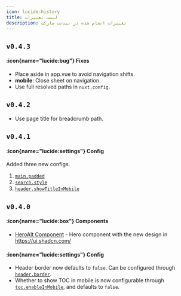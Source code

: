 ```yaml
---
icon: lucide:history
title: لیست تغییرات
description: تغییرات انجام شده در بیت‌نت مارکت
---
```


## `v0.4.3`

#### :icon{name="lucide:bug"} Fixes

- Place aside in app.vue to avoid navigation shifts.
- **mobile**: Close sheet on navigation.
- Use full resolved paths in `nuxt.config`.

## `v0.4.2`

- Use page title for breadcrumb path.

## `v0.4.1`

#### :icon{name="lucide:settings"} Config

Added three new configs.

1. [`main.padded`](/api/configuration#main)
2. [`search.style`](/api/configuration#search)
2. [`header.showTitleInMobile`](/api/configuration#header)

## `v0.4.0`

#### :icon{name="lucide:box"} Components

- [HeroAlt Component](/getting-started/writing/components#heroalt) - Hero component with the new design in https://ui.shadcn.com/

#### :icon{name="lucide:settings"} Config

- Header border now defaults to `false`. Can be configured through [`header.border`](/api/configuration#header).
- Whether to show TOC in mobile is now configurable through [`toc.enableInMobile`](/api/configuration#toc), and defaults to `false`.
